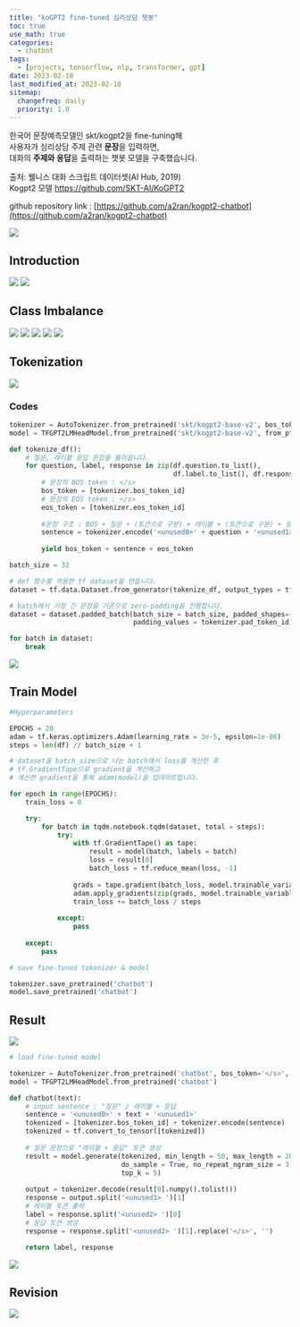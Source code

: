 ```yaml
---
title: "koGPT2 fine-tuned 심리상담 챗봇"
toc: true
use_math: true
categories:
  - chatbot
tags:
  - [projects, tensorflow, nlp, transformer, gpt]
date: 2023-02-18
last_modified_at: 2023-02-18
sitemap:
  changefreq: daily
  priority: 1.0
---
```


한국어 문장예측모델인 skt/kogpt2을 fine-tuning해<br>
사용자가 심리상담 주제 관련 **문장**을 입력하면,<br>
대화의 **주제와 응답**을 출력하는 챗봇 모델을 구축했습니다.

출처: 웰니스 대화 스크립트 데이터셋(AI Hub, 2019) <br>
Kogpt2 모델 https://github.com/SKT-AI/KoGPT2

github repository link : [https://github.com/a2ran/kogpt2-chatbot](https://github.com/a2ran/kogpt2-chatbot)

<img src = '/assets/images/projects/chatbot/img/0.png'>

## Introduction

<img src = '/assets/images/projects/chatbot/img/1.png'>

<img src = '/assets/images/projects/chatbot/img/2.png'>

## Class Imbalance

<img src = '/assets/images/projects/chatbot/img/3.png'>

<img src = '/assets/images/projects/chatbot/img/4.png'>

<img src = '/assets/images/projects/chatbot/img/5.png'>

<img src = '/assets/images/projects/chatbot/img/6.png'>

<img src = '/assets/images/projects/chatbot/img/7.png'>

## Tokenization

<img src = '/assets/images/projects/chatbot/img/8.png'>

### Codes

```python
tokenizer = AutoTokenizer.from_pretrained('skt/kogpt2-base-v2', bos_token='</s>', eos_token='</s>', pad_token='<pad>')
model = TFGPT2LMHeadModel.from_pretrained('skt/kogpt2-base-v2', from_pt=True)
```

```python
def tokenize_df():
    # 질문, 레이블 응답 문장을 불러옵니다.
    for question, label, response in zip(df.question.to_list(),
                                         df.label.to_list(), df.response.to_list()):
        # 문장의 BOS token : </s>
        bos_token = [tokenizer.bos_token_id]
        # 문장의 EOS token : </s>
        eos_token = [tokenizer.eos_token_id]
        
        #문장 구조 : BOS + 질문 + (토큰으로 구분) + 레이블 + (토큰으로 구분) + 응답 + EOS
        sentence = tokenizer.encode('<unused0>' + question + '<unused1>' + label + '<unused2>' + response)
        
        yield bos_token + sentence + eos_token
```

```python
batch_size = 32

# def 함수를 적용한 tf dataset을 만듭니다.
dataset = tf.data.Dataset.from_generator(tokenize_df, output_types = tf.int32)

# batch에서 가장 긴 문장을 기준으로 zero-padding을 진행합니다.
dataset = dataset.padded_batch(batch_size = batch_size, padded_shapes=(None,),
                               padding_values = tokenizer.pad_token_id)

for batch in dataset:
    break
```

<img src = '/assets/images/projects/chatbot/img/9.png'>

## Train Model

```python
#Hyperparameters

EPOCHS = 20
adam = tf.keras.optimizers.Adam(learning_rate = 3e-5, epsilon=1e-08)
steps = len(df) // batch_size + 1
```

```python
# dataset을 batch_size으로 나눈 batch에서 loss를 계산한 후
# tf.GradientTape으로 gradient을 계산하고
# 계산한 gradient을 통해 adam(model)을 업데이트합니다.

for epoch in range(EPOCHS):
    train_loss = 0

    try:
        for batch in tqdm.notebook.tqdm(dataset, total = steps):
            try:
                with tf.GradientTape() as tape:
                    result = model(batch, labels = batch)
                    loss = result[0]
                    batch_loss = tf.reduce_mean(loss, -1)
      
                grads = tape.gradient(batch_loss, model.trainable_variables)
                adam.apply_gradients(zip(grads, model.trainable_variables))
                train_loss += batch_loss / steps
                
            except:
                pass
            
    except:
        pass
```

```python
# save fine-tuned tokenizer & model

tokenizer.save_pretrained('chatbot')
model.save_pretrained('chatbot')
```

## Result

<img src = '/assets/images/projects/chatbot/img/10.png'>

```python
# load fine-tuned model

tokenizer = AutoTokenizer.from_pretrained('chatbot', bos_token='</s>', eos_token='</s>', pad_token='<pad>')
model = TFGPT2LMHeadModel.from_pretrained('chatbot')
```

```python
def chatbot(text):
    # input sentence : "질문" / 레이블 + 응답
    sentence = '<unused0>' + text + '<unused1>'
    tokenized = [tokenizer.bos_token_id] + tokenizer.encode(sentence)
    tokenized = tf.convert_to_tensor([tokenized])
    
    # 질문 문장으로 "레이블 + 응답" 토큰 생성
    result = model.generate(tokenized, min_length = 50, max_length = 200, repetition_penalty = 0.8,
                            do_sample = True, no_repeat_ngram_size = 3, temperature = 0.01,
                            top_k = 5)
    
    output = tokenizer.decode(result[0].numpy().tolist())
    response = output.split('<unused1> ')[1]
    # 레이블 토큰 출력
    label = response.split('<unused2> ')[0]
    # 응답 토큰 생성
    response = response.split('<unused2> ')[1].replace('</s>', '')
    
    return label, response
```

<img src = '/assets/images/projects/chatbot/img/0.png'>

## Revision

<img src = '/assets/images/projects/chatbot/img/11.png'>
